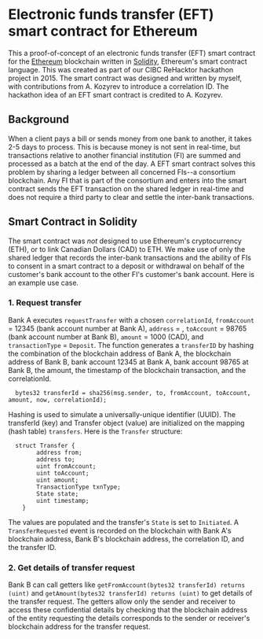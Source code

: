 # Electronic funds transfer (EFT) smart contract for Ethereum
This a proof-of-concept of an electronic funds transfer (EFT) smart contract for the [Ethereum](https://github.com/ethereum/wiki/wiki) blockchain written in [Solidity](https://solidity.readthedocs.io/en/latest/index.html), Ethereum's smart contract language. This was created as part of our CIBC ReHacktor hackathon project in 2015. The smart contract was designed and written by myself, with contributions from A. Kozyrev to introduce a correlation ID. The hackathon idea of an EFT smart contract is credited to A. Kozyrev.

## Background

When a client pays a bill or sends money from one bank to another, it takes 2-5 days to process. This is because money is not sent in real-time, but transactions relative to another financial institution (FI) are summed and processed as a batch at the end of the day. A EFT smart contract solves this problem by sharing a ledger between all concerned FIs--a consortium blockchain. Any FI that is part of the consortium and enters into the smart contract sends the EFT transaction on the shared ledger in real-time and does not require a third party to clear and settle the inter-bank transactions.

## Smart Contract in Solidity

The smart contract was *not* designed to use Ethereum's cryptocurrency (ETH), or to link Canadian Dollars (CAD) to ETH. We make use of only the shared ledger that records the inter-bank transactions and the ability of FIs to consent in a smart contract to a deposit or withdrawal on behalf of the customer's bank account to the other FI's customer's bank account. Here is an example use case.

### 1. Request transfer

Bank A executes `requestTransfer` with a chosen `correlationId`, `fromAccount` = 12345 (bank account number at Bank A), `address` = <blockchain address of Bank B>, `toAccount` = 98765 (bank account number at Bank B), `amount` = 1000 (CAD), and `transactionType` = `Deposit`. The function generates a `transferID` by hashing the combination of the blockchain address of Bank A, the blockchain address of Bank B, bank account 12345 at Bank A, bank account 98765 at Bank B, the amount, the timestamp of the blockchain transaction, and the correlationId.
```
  bytes32 transferId = sha256(msg.sender, to, fromAccount, toAccount, amount, now, correlationId);
```
Hashing is used to simulate a universally-unique identifier (UUID). The transferId (key) and Transfer object (value) are initialized on the mapping (hash table) `transfers`. Here is the `Transfer` structure: 
  
```
  struct Transfer {
        address from;
        address to;
        uint fromAccount;
        uint toAccount;
        uint amount;
        TransactionType txnType;
        State state;
        uint timestamp;
    }
```
The values are populated and the transfer's `State` is set to `Initiated`. A `TransferRequested` event is recorded on the blockchain with Bank A's blockchain address, Bank B's blockchain address, the correlation ID, and the transfer ID.

### 2. Get details of transfer request

Bank B can call getters like `getFromAccount(bytes32 transferId) returns (uint)` and `getAmount(bytes32 transferId) returns (uint)` to get details of the transfer request. The getters allow only the sender and receiver to access these confidential details by checking that the blockchain address of the entity requesting the details corresponds to the sender or receiver's blockchain address for the transfer request.
